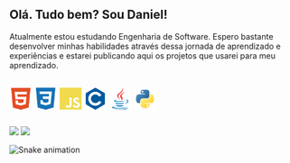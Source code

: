## Olá. Tudo bem? Sou Daniel!
Atualmente estou estudando Engenharia de Software. Espero bastante desenvolver minhas habilidades através dessa jornada de aprendizado e experiências e estarei publicando aqui os projetos que usarei para meu aprendizado.
<div>
  <a href="https://github.com/Daniel-R23"/>
</div>

<div style="display:inline-block"><br>
 <img align="center" height:"30" width="40" src="https://github.com/devicons/devicon/blob/master/icons/html5/html5-plain.svg"/>
 <img align="center" height:"30" width="40" src="https://github.com/devicons/devicon/blob/master/icons/css3/css3-plain.svg"/>
 <img align="center" height:"30" width="40" src="https://github.com/devicons/devicon/blob/master/icons/javascript/javascript-plain.svg"/>
 <img align="center" height:"30" width="40" src="https://github.com/devicons/devicon/blob/master/icons/c/c-plain.svg"/>
 <img align="center" height:"30" width="40" src="https://github.com/devicons/devicon/blob/master/icons/java/java-original.svg"/>
 <img align="center" height:"30" width="40" src="https://github.com/devicons/devicon/blob/master/icons/python/python-original.svg"/>
</div>

##

<div>
  <a href="mailto:danielima1023@gmail.com"><img src = "https://img.shields.io/badge/Gmail-D14836?style=for-the-badge&logo=gmail&logoColor=white"/></a>
  <a href="https://www.linkedin.com/in/dan-23/"><img src = "https://img.shields.io/badge/LinkedIn-0077B5?style=for-the-badge&logo=linkedin&logoColor=white"/></a>
  
 ![Snake animation](https://github.com/daniel-r23/daniel-r23/blob/output/github-contribution-grid-snake.svg)
</div>
